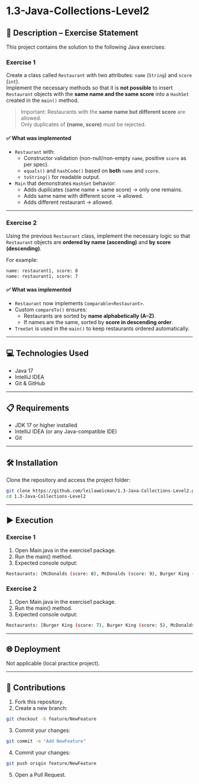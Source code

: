 # 1.3-Java-Collections-Level2

## 📄 Description – Exercise Statement

This project contains the solution to the following Java exercises:

### Exercise 1
Create a class called `Restaurant` with two attributes: `name` (`String`) and `score` (`int`).  
Implement the necessary methods so that it is **not possible** to insert `Restaurant` objects with the **same name and the same score** into a `HashSet` created in the `main()` method.

> Important: Restaurants with the **same name but different score** are allowed.  
> Only duplicates of **(name, score)** must be rejected.

#### ✅ What was implemented
- `Restaurant` with:
   - Constructor validation (non-null/non-empty `name`, positive `score` as per spec).
   - `equals()` and `hashCode()` based on **both** `name` and `score`.
   - `toString()` for readable output.
- `Main` that demonstrates `HashSet` behavior:
   - Adds duplicates (same name + same score) → only one remains.
   - Adds same name with different score → allowed.
   - Adds different restaurant → allowed.

---

### Exercise 2
Using the previous `Restaurant` class, implement the necessary logic so that `Restaurant` objects are **ordered by name (ascending)** and **by score (descending)**.

For example:
```sh
name: restaurant1, score: 8
name: restaurant1, score: 7
```

#### ✅ What was implemented
- `Restaurant` now implements `Comparable<Restaurant>`.
- Custom `compareTo()` ensures:
  - Restaurants are sorted by **name alphabetically (A–Z)**.
  - If names are the same, sorted by **score in descending order**.
- `TreeSet` is used in the `main()` to keep restaurants ordered automatically.

---

## 💻 Technologies Used
- Java 17  
- IntelliJ IDEA  
- Git & GitHub  

---

## 📋 Requirements
- JDK 17 or higher installed  
- IntelliJ IDEA (or any Java-compatible IDE)  
- Git  

---

## 🛠️ Installation
Clone the repository and access the project folder:

```sh
git clone https://github.com/leilaweicman/1.3-Java-Collections-Level2.git
cd 1.3-Java-Collections-Level2
```

---

## ▶️ Execution

### Exercise 1

1. Open Main.java in the exercise1 package.
2. Run the main() method.
3. Expected console output:

```sh
Restaurants: [McDonalds (score: 8), McDonalds (score: 9), Burger King (score: 7)]
```

### Exercise 2

1. Open Main.java in the exercise1 package.
2. Run the main() method.
3. Expected console output:

```sh
Restaurants: [Burger King (score: 7), Burger King (score: 5), McDonalds (score: 9), McDonalds (score: 8), McDonalds (score: 7)]

```

---

## 🌐 Deployment
Not applicable (local practice project).


---

## 🤝 Contributions

1. Fork this repository.
2. Create a new branch:
```sh
git checkout -b feature/NewFeature
```
3. Commit your changes:
```sh
git commit -m "Add NewFeature"
```
4. Commit your changes:
```sh
git push origin feature/NewFeature
```
5. Open a Pull Request.
